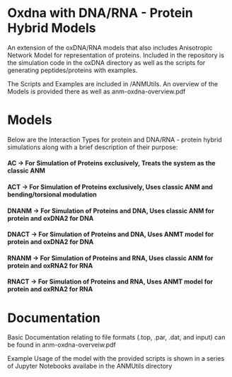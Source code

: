 # Oxdna with DNA/RNA - Protein Hybrid Models
An extension of the oxDNA/RNA models that also includes Anisotropic Network Model for representation of proteins. 
Included in the repository is the simulation code in the oxDNA directory as well as the scripts for generating peptides/proteins with examples.

The Scripts and Examples are included in /ANMUtils. An overview of the Models is provided there as well as anm-oxdna-overview.pdf

# Models 
Below are the Interaction Types for protein and DNA/RNA - protein hybrid simulations along with a brief description of their purpose:

  #### AC -> For Simulation of Proteins exclusively, Treats the system as the classic ANM
  #### ACT -> For Simulation of Proteins exclusively, Uses classic ANM and bending/torsional modulation
  #### DNANM -> For Simulation of Proteins and DNA, Uses classic ANM for protein and oxDNA2 for DNA
  #### DNACT -> For Simulation of Proteins and DNA, Uses ANMT model for protein and oxDNA2 for DNA
  #### RNANM -> For Simulation of Proteins and RNA, Uses classic ANM for protein and oxRNA2 for RNA
  #### RNACT -> For Simulation of Proteins and RNA, Uses ANMT model for protein and oxRNA2 for RNA

# Documentation
Basic Documentation relating to file formats (.top, .par, .dat, and input) can be found in anm-oxdna-overveiw.pdf

Example Usage of the model with the provided scripts is shown in a series of Jupyter Notebooks availabe in the ANMUtils directory
